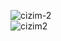 ![cizim-2](https://user-images.githubusercontent.com/77868230/107868914-87a94080-6e99-11eb-9526-a4b5f681055e.png)  
![cizim2](https://user-images.githubusercontent.com/77868230/107869467-80853100-6e9f-11eb-8e4d-a06407297374.png)

